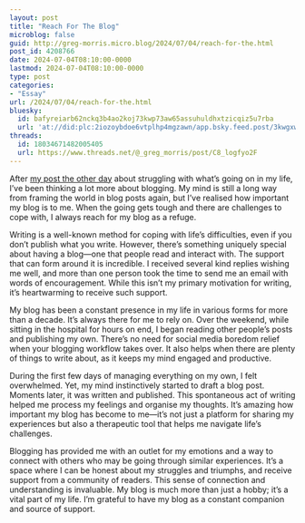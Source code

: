 ```yaml
---
layout: post
title: "Reach For The Blog"
microblog: false
guid: http://greg-morris.micro.blog/2024/07/04/reach-for-the.html
post_id: 4208766
date: 2024-07-04T08:10:00-0000
lastmod: 2024-07-04T08:10:00-0000
type: post
categories:
- "Essay"
url: /2024/07/04/reach-for-the.html
bluesky:
  id: bafyreiarb62nckq3b4ao2koj73kwp73aw65assuhuldhxtzicqiz5u7rba
  url: 'at://did:plc:2iozoybdoe6vtplhp4mgzawn/app.bsky.feed.post/3kwgxwrxj572i'
threads:
  id: 18034671482005405
  url: https://www.threads.net/@_greg_morris/post/C8_logfyo2F
---
```

After [my post the other day](https://gregmorris.co.uk/2024/07/03/the-current-struggle.html) about struggling with what’s going on in my life, I’ve been thinking a lot more about blogging. My mind is still a long way from framing the world in blog posts again, but I’ve realised how important my blog is to me. When the going gets tough and there are challenges to cope with, I always reach for my blog as a refuge.

Writing is a well-known method for coping with life’s difficulties, even if you don’t publish what you write. However, there’s something uniquely special about having a blog—one that people read and interact with. The support that can form around it is incredible. I received several kind replies wishing me well, and more than one person took the time to send me an email with words of encouragement. While this isn’t my primary motivation for writing, it’s heartwarming to receive such support.

My blog has been a constant presence in my life in various forms for more than a decade. It’s always there for me to rely on. Over the weekend, while sitting in the hospital for hours on end, I began reading other people’s posts and publishing my own. There’s no need for social media boredom relief when your blogging workflow takes over. It also helps when there are plenty of things to write about, as it keeps my mind engaged and productive.

During the first few days of managing everything on my own, I felt overwhelmed. Yet, my mind instinctively started to draft a blog post. Moments later, it was written and published. This spontaneous act of writing helped me process my feelings and organise my thoughts. It’s amazing how important my blog has become to me—it’s not just a platform for sharing my experiences but also a therapeutic tool that helps me navigate life’s challenges.

Blogging has provided me with an outlet for my emotions and a way to connect with others who may be going through similar experiences. It’s a space where I can be honest about my struggles and triumphs, and receive support from a community of readers. This sense of connection and understanding is invaluable. My blog is much more than just a hobby; it’s a vital part of my life. I’m grateful to have my blog as a constant companion and source of support.
